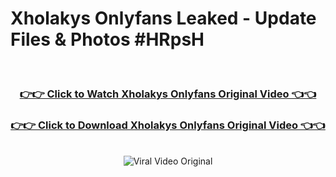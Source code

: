 # Xholakys Onlyfans Leaked - Update Files & Photos #HRpsH


<br>
<div align="center">
<h3><a href="https://links2leaks.com/xholakys" rel="nofollow">👉👉 Click to Watch Xholakys Onlyfans Original Video 👈👈</a></h3>
<h3><a href="https://links2leaks.com/xholakys" rel="nofollow">👉👉 Click to Download Xholakys Onlyfans Original Video 👈👈</a></h3>
<br>
<a href="https://links2leaks.com/xholakys" rel="nofollow"><img src="https://i.ibb.co/Gkj2r4b/banner.png" alt="Viral Video Original" style="max-width: 100%; display: inline-block;" data-target="animated-image.originalImage"></a>
</div>